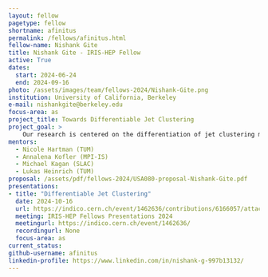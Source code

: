 ```yaml
---
layout: fellow
pagetype: fellow
shortname: afinitus
permalink: /fellows/afinitus.html
fellow-name: Nishank Gite
title: Nishank Gite - IRIS-HEP Fellow
active: True
dates:
  start: 2024-06-24
  end: 2024-09-16
photo: /assets/images/team/fellows-2024/Nishank-Gite.png
institution: University of California, Berkeley
e-mail: nishankgite@berkeley.edu
focus-area: as
project_title: Towards Differentiable Jet Clustering
project_goal: >
    Our research is centered on the differentiation of jet clustering methods, which presents a key challenge in existing algorithms like anti-kt and the more recent qanti-kt. These conventional approaches yield distinct results, making them non-differentiable and creating significant hurdles for optimization through neural networks, especially in forward automatic differentiation and backpropagation. Our goals are to address this issue by converting discrete and deterministic clustering into a probabilistic framework through the use of expectations. We also aim to employ this framework in the context of neural networks for initial attempts at jet clustering optimization.
mentors:
  - Nicole Hartman (TUM)
  - Annalena Kofler (MPI-IS)
  - Michael Kagan (SLAC)
  - Lukas Heinrich (TUM)
proposal: /assets/pdf/fellows-2024/USA080-proposal-Nishank-Gite.pdf
presentations:
- title: "Differentiable Jet Clustering"
  date: 2024-10-16
  url: https://indico.cern.ch/event/1462636/contributions/6166057/attachments/2949385/5183918/IRISHEP%20Final%20Presentation%20-%20Differentiable%20Jet%20Clustering%20-%20Nishank%20Gite.pdf
  meeting: IRIS-HEP Fellows Presentations 2024
  meetingurl: https://indico.cern.ch/event/1462636/
  recordingurl: None
  focus-area: as
current_status:
github-username: afinitus
linkedin-profile: https://www.linkedin.com/in/nishank-g-997b13132/
---
```

